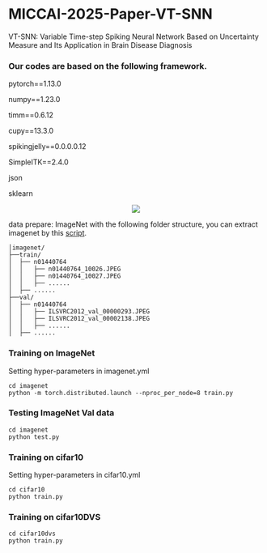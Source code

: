 # MICCAI-2025-Paper-VT-SNN
VT-SNN: Variable Time-step Spiking Neural Network Based on Uncertainty Measure and Its Application in Brain Disease Diagnosis

### Our codes are based on the following framework.

pytorch==1.13.0	

numpy==1.23.0

timm==0.6.12

cupy==13.3.0

spikingjelly==0.0.0.0.12

SimpleITK==2.4.0

json

sklearn

<p align="center">
<img src="https://github.com/ZK-Zhou/spikformer/blob/main/images/overview01.png">
</p>


data prepare: ImageNet with the following folder structure, you can extract imagenet by this [script](https://gist.github.com/BIGBALLON/8a71d225eff18d88e469e6ea9b39cef4).
```
│imagenet/
├──train/
│  ├── n01440764
│  │   ├── n01440764_10026.JPEG
│  │   ├── n01440764_10027.JPEG
│  │   ├── ......
│  ├── ......
├──val/
│  ├── n01440764
│  │   ├── ILSVRC2012_val_00000293.JPEG
│  │   ├── ILSVRC2012_val_00002138.JPEG
│  │   ├── ......
│  ├── ......
```


### Training  on ImageNet
Setting hyper-parameters in imagenet.yml

```
cd imagenet
python -m torch.distributed.launch --nproc_per_node=8 train.py
```

### Testing ImageNet Val data 
```
cd imagenet
python test.py
```

### Training  on cifar10
Setting hyper-parameters in cifar10.yml
```
cd cifar10
python train.py
```
### Training  on cifar10DVS
```
cd cifar10dvs
python train.py
```

